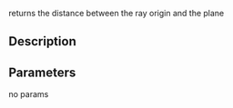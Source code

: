 returns the distance between the ray origin and the plane


## Description




## Parameters
no params